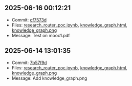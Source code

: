 ## 2025-06-16 00:12:21
- Commit: [cf7573d](https://github.com/ECE496-Team-DASH/research-router-poc/commit/cf7573d0c2c52517cbf7d85c0a36d8c09760da1a)
- Files: [research_router_poc.ipynb](https://github.com/ECE496-Team-DASH/research-router-poc/blob/cf7573d0c2c52517cbf7d85c0a36d8c09760da1a/research_router_poc.ipynb), [knowledge_graph.html](https://github.com/ECE496-Team-DASH/research-router-poc/blob/cf7573d0c2c52517cbf7d85c0a36d8c09760da1a/knowledge_graph.html), [knowledge_graph.png](https://github.com/ECE496-Team-DASH/research-router-poc/blob/cf7573d0c2c52517cbf7d85c0a36d8c09760da1a/knowledge_graph.png)
- Message: Test on mooc1.pdf

## 2025-06-14 13:01:35
- Commit: [7b57f9d](https://github.com/ECE496-Team-DASH/research-router-poc/commit/7b57f9dba0e7ffb33b06dd6c628eb018b8b17491)
- Files: [research_router_poc.ipynb](https://github.com/ECE496-Team-DASH/research-router-poc/blob/7b57f9dba0e7ffb33b06dd6c628eb018b8b17491/research_router_poc.ipynb), [knowledge_graph.html](https://github.com/ECE496-Team-DASH/research-router-poc/blob/7b57f9dba0e7ffb33b06dd6c628eb018b8b17491/knowledge_graph.html), [knowledge_graph.png](https://github.com/ECE496-Team-DASH/research-router-poc/blob/7b57f9dba0e7ffb33b06dd6c628eb018b8b17491/knowledge_graph.png)
- Message: Add knowledge_graph.png

